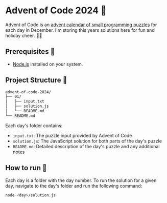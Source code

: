 # Advent of Code 2024 🎄

Advent of Code is an [advent calendar of small programming puzzles](https://adventofcode.com/) for each day in December. I'm storing this years solutions here for fun and holiday cheer. 🎅🏻

## Prerequisites 🧰

- [Node.js](https://nodejs.org/en) installed on your system.

## Project Structure 📂

```bash
advent-of-code-2024/
├── 01/
│   ├── input.txt
│   ├── solution.js
│   └── README.md
└── README.md
```

Each day's folder contains:

- `input.txt`: The puzzle input provided by Advent of Code
- `solution.js`: The JavaScript solution for both parts of the day's puzzle
- `README.md`: Detailed description of the day's puzzle and any additional notes

## How to run 🚀

Each day is a folder with the day number. To run the solution for a given day, navigate to the day's folder and run the following command:

```bash
node <day>/solution.js
```
